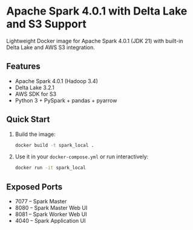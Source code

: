 # Apache Spark 4.0.1 with Delta Lake and S3 Support

Lightweight Docker image for Apache Spark 4.0.1 (JDK 21) with built-in Delta Lake and AWS S3 integration.

## Features

- Apache Spark 4.0.1 (Hadoop 3.4)
- Delta Lake 3.2.1
- AWS SDK for S3
- Python 3 + PySpark + pandas + pyarrow

## Quick Start

1. Build the image:

   ```bash
   docker build -t spark_local .
   ```

2. Use it in your `docker-compose.yml` or run interactively:

   ```bash
   docker run -it spark_local
   ```

## Exposed Ports

- 7077 – Spark Master
- 8080 – Spark Master Web UI
- 8081 – Spark Worker Web UI
- 4040 – Spark Application UI
